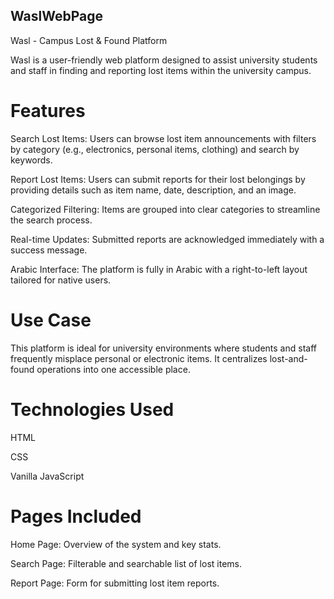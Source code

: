 ## WaslWebPage
Wasl - Campus Lost & Found Platform

Wasl is a user-friendly web platform designed to assist university students and staff in finding and reporting lost items within the university campus.

# Features

Search Lost Items: Users can browse lost item announcements with filters by category (e.g., electronics, personal items, clothing) and search by keywords.

Report Lost Items: Users can submit reports for their lost belongings by providing details such as item name, date, description, and an image.

Categorized Filtering: Items are grouped into clear categories to streamline the search process.

Real-time Updates: Submitted reports are acknowledged immediately with a success message.

Arabic Interface: The platform is fully in Arabic with a right-to-left layout tailored for native users.

# Use Case

This platform is ideal for university environments where students and staff frequently misplace personal or electronic items. It centralizes lost-and-found operations into one accessible place.

# Technologies Used

HTML

CSS

Vanilla JavaScript

# Pages Included

Home Page: Overview of the system and key stats.

Search Page: Filterable and searchable list of lost items.

Report Page: Form for submitting lost item reports.

